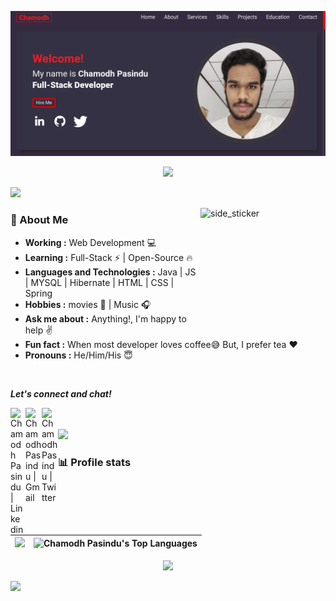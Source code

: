 

![image](https://github.com/ChamodhPasindu/MyProfile/blob/master/assets/images/ss1.png)

<p align="center">
<img src="https://readme-typing-svg.herokuapp.com?color=%2364F74E&center=true&vCenter=true&width=600&height=45&lines=Hi%2C+I'm+Chamodh+Pasindu;Software+Engineer+and+UX/UI+Designer">
</p>

<a href="https://www.youtube.com/watch?v=dQw4w9WgXcQ"><img src="https://user-images.githubusercontent.com/73097560/115834477-dbab4500-a447-11eb-908a-139a6edaec5c.gif"></a>

<img align="right" width=200px height=200px alt="side_sticker" src="https://media.giphy.com/media/TEnXkcsHrP4YedChhA/giphy.gif" />


### 🤔 About Me
-  **Working :**  Web Development :computer:
-  **Learning :** Full-Stack :zap: | Open-Source :fire:	
-  **Languages and Technologies :** Java | JS | MYSQL | Hibernate | HTML | CSS | Spring
-  **Hobbies :** movies 🎥 | Music :headphones:
-  **Ask me about :** Anything!, I'm happy to help :v:
-  **Fun fact :** When most developer loves coffee:sweat_smile: But, I prefer tea :heart: 
-  **Pronouns :** He/Him/His :innocent:

<br>

  **_Let's connect and chat!_**

<a href="https://www.linkedin.com/in/chamodh-pasindu-9b6178217/">
   <img align="left" alt="Chamodh Pasindu | Linkedin" width="24px" src="https://github.com/piyushP7pravin/piyushP7pravin/blob/master/Linkedin.svg" />
  </a>
  <a href="mailto:chamodhpasindu@gmail.com">
    <img align="left" alt="Chamodh Pasindu | Gmail" width="26px" src="https://github.com/piyushP7pravin/piyushP7pravin/blob/master/Gmail.svg" />
  </a>
  <a href="https://twitter.com/chamodh_pasindu">
    <img align="left" alt="Chamodh Pasindu | Twitter" width="26px" src="https://github.com/piyushP7pravin/piyushP7pravin/blob/master/Twitter.svg" />
 </a>

<br>
<br>
<a href="https://www.youtube.com/watch?v=dQw4w9WgXcQ"><img src="https://user-images.githubusercontent.com/73097560/115834477-dbab4500-a447-11eb-908a-139a6edaec5c.gif"></a>

###  📊 Profile stats

<img src="https://github-readme-stats.vercel.app/api?username=chamodhpasindu&&show_icons=true&count_private=true&theme=react&hide_border=true&bg_color=1F222E&title_color=F85D7F&icon_color=F8D866">|<img alt="Chamodh Pasindu's Top Languages" src="https://github-readme-stats.vercel.app/api/top-langs/?username=chamodhpasindu&langs_count=8&layout=compact&theme=react&hide_border=true&bg_color=1F222E&title_color=F85D7F&icon_color=F8D866&hide=Jupyter%20Notebook" height="192px"/>
|---|---|


<p align="center"><img src="https://github-readme-streak-stats.herokuapp.com?user=chamodhpasindu&theme=omni&hide_border=true&background=1F222E"/><p>
<p align="center"> 

<p>

<img src="https://activity-graph.herokuapp.com/graph?username=chamodhpasindu&bg_color=1F222E&color=F85D7F&line=FFFFFF&point=F8D866&hide_border=true">






<!--  -----------------COMMENT-----------------------
**ChamodhPasindu/ChamodhPasindu** is a ✨ _special_ ✨ repository because its `README.md` (this file) appears on your GitHub profile.

Here are some ideas to get you started:

- 🔭 I’m currently working on ...
- 🌱 I’m currently learning ...
- 👯 I’m looking to collaborate on ...
- 🤔 I’m looking for help with ...
- 💬 Ask me about ...
- 📫 How to reach me: ...
- 😄 Pronouns: ...
- ⚡ Fun fact: ...
-->
<!--
<table>
  <tbody>
  <tr>
    <td width=1000px height=225px align="center">
      <img height="180em" src="https://github-readme-stats.vercel.app/api?username=ChamodhPasindu&show_icons=true&title_color=fff&icon_color=79ff97&text_color=efefef&bg_color=24292e" alt="Chamodh Pasindu's Github Stats">
     </td>
     <td width=1000px height=225px align="center">
       <img height="155em" src="https://github-readme-stats.vercel.app/api/top-langs/?username=ChamodhPasindu&show_icons=true&title_color=fff&icon_color=79ff97&text_color=efefef&bg_color=24292e&layout=compact" alt="Chamodh Pasindu's Github Stats" /></td>
  </tr>
  </tobody>
</table>

<img src="https://github-profile-summary-cards.vercel.app/api/cards/profile-details?username=chamodhpasindu&theme=github_dark"/>

<p align="center">
<img src="https://github.com/Adam-pw/Adam-pw/blob/main/animation_500_kxa883sd.gif" alt="adam-pw" width=350px height=400px />
</p>
-->
